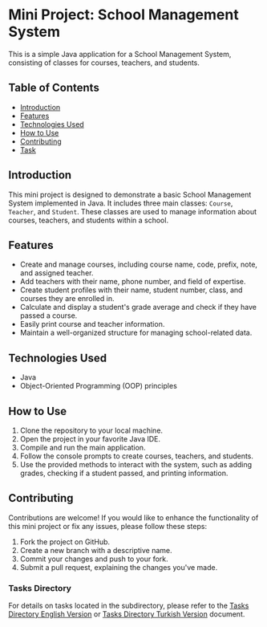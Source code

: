 # Mini Project: School Management System

This is a simple Java application for a School Management System, consisting of classes for courses, teachers, and students.

## Table of Contents

- [Introduction](#introduction)
- [Features](#features)
- [Technologies Used](#technologies-used)
- [How to Use](#how-to-use)
- [Contributing](#contributing)
- [Task](#tasks-directory)

## Introduction

This mini project is designed to demonstrate a basic School Management System implemented in Java. It includes three main classes: `Course`, `Teacher`, and `Student`. These classes are used to manage information about courses, teachers, and students within a school.

## Features

- Create and manage courses, including course name, code, prefix, note, and assigned teacher.
- Add teachers with their name, phone number, and field of expertise.
- Create student profiles with their name, student number, class, and courses they are enrolled in.
- Calculate and display a student's grade average and check if they have passed a course.
- Easily print course and teacher information.
- Maintain a well-organized structure for managing school-related data.

## Technologies Used

- Java
- Object-Oriented Programming (OOP) principles

## How to Use

1. Clone the repository to your local machine.
2. Open the project in your favorite Java IDE.
3. Compile and run the main application.
4. Follow the console prompts to create courses, teachers, and students.
5. Use the provided methods to interact with the system, such as adding grades, checking if a student passed, and printing information.

## Contributing

Contributions are welcome! If you would like to enhance the functionality of this mini project or fix any issues, please follow these steps:

1. Fork the project on GitHub.
2. Create a new branch with a descriptive name.
3. Commit your changes and push to your fork.
4. Submit a pull request, explaining the changes you've made.

### Tasks Directory

For details on tasks located in the subdirectory, please refer to the [Tasks Directory English Version](./src/main/java/EnTask.md) or [Tasks Directory Turkish Version](./src/main/java/TrTask.md) document.
